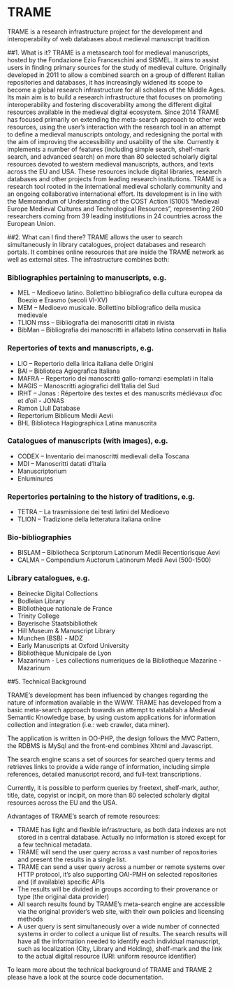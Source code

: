 # TRAME
TRAME is a research infrastructure project for the development and interoperability of web databases about medieval manuscript tradition.

##1. What is it?
TRAME is a metasearch tool for medieval manuscripts, hosted by the Fondazione Ezio Franceschini and SISMEL. It aims to assist users in finding primary sources for the study of medieval culture. Originally developed in 2011 to allow a combined search on a group of different Italian repositories and databases, it has increasingly widened its scope to become a global research infrastructure for all scholars of the Middle Ages. Its main aim is to build a research infrastructure that focuses on promoting interoperability and fostering discoverability among the different digital resources available in the medieval digital ecosystem. Since 2014 TRAME has focused primarily on extending the meta-search approach to other web resources, using the user’s interaction with the research tool in an attempt to define a medieval manuscripts ontology, and redesigning the portal with the aim of improving the accessibility and usability of the site. Currently it implements a number of features (including simple search, shelf-mark search, and advanced search) on more than 80 selected scholarly digital resources devoted to western medieval manuscripts, authors, and texts across the EU and USA. These resources include digital libraries, research databases and other projects from leading research institutions. TRAME is a research tool rooted in the international medieval scholarly community and an ongoing collaborative international effort. Its development is in line with the Memorandum of Understanding of the COST Action IS1005 “Medieval Europe Medieval Cultures and Technological Resources”, representing 260 researchers coming from 39 leading institutions in 24 countries across the European Union.

##2. What can I find there?
TRAME allows the user to search simultaneously in library catalogues, project databases and research portals. It combines online resources that are inside the TRAME network as well as external sites. The infrastructure combines both:

### Bibliographies pertaining to manuscripts, e.g.
- MEL – Medioevo latino. Bollettino bibliografico della cultura europea da Boezio e Erasmo (secoli VI-XV)
- MEM – Medioevo musicale. Bollettino bibliografico della musica medievale
- TLION mss – Bibliografia dei manoscritti citati in rivista
- BibMan – Bibliografia dei manoscritti in alfabeto latino conservati in Italia

### Repertories of texts and manuscripts, e.g.
- LIO – Repertorio della lirica italiana delle Origini
- BAI – Biblioteca Agiografica Italiana
- MAFRA – Repertorio dei manoscritti gallo-romanzi esemplati in Italia
- MAGIS – Manoscritti agiografici dell’Italia del Sud
- IRHT – Jonas : Répertoire des textes et des manuscrits médiévaux d’oc et d’oïl - JONAS
- Ramon Llull Database
- Repertorium Biblicum Medii Aevii
- BHL Biblioteca Hagiographica Latina manuscrita

### Catalogues of manuscripts (with images), e.g.
- CODEX – Inventario dei manoscritti medievali della Toscana
- MDI – Manoscritti datati d’Italia
- Manuscriptorium
- Enluminures

### Repertories pertaining to the history of traditions, e.g.
- TETRA – La trasmissione dei testi latini del Medioevo
- TLION – Tradizione della letteratura italiana online

### Bio-bibliographies
- BISLAM – Bibliotheca Scriptorum Latinorum Medii Recentiorisque Aevi
- CALMA – Compendium Auctorum Latinorum Medii Aevi (500-1500)

### Library catalogues, e.g.
- Beinecke Digital Collections
- Bodleian Library
- Bibliothèque nationale de France
- Trinity College
- Bayerische Staatsbibliothek
- Hill Museum & Manuscript Library
- Munchen (BSB) - MDZ
- Early Manuscripts at Oxford University
- Bibliothèque Municipale de Lyon
- Mazarinum - Les collections numeriques de la Bibliotheque Mazarine - Mazarinum

##5. Technical Background

TRAME’s development has been influenced by changes regarding the nature of information available in the WWW. TRAME has developed from a basic meta-search approach towards an attempt to establish a Medieval Semantic Knowledge base, by using custom applications for information collection and integration (i.e.: web crawler, data miner).

The application is written in OO-PHP, the design follows the MVC Pattern, the RDBMS is MySql and the front-end combines Xhtml and Javascript.

The search engine scans a set of sources for searched query terms and retrieves links to provide a wide range of information, including simple references, detailed manuscript record, and full-text transcriptions.

Currently, it is possible to perform queries by freetext, shelf-mark, author, title, date, copyist or incipit, on more than 80 selected scholarly digital resources across the EU and the USA.

Advantages of TRAME’s search of remote resources:

- TRAME has light and flexible infrastructure, as both data indexes are not stored in a central database. Actually no information is stored except for a few technical metadata.
- TRAME will send the user query across a vast number of repositories and present the results in a single list.
- TRAME can send a user query across a number or remote systems over HTTP protocol, it’s also supporting OAI-PMH on selected repositories and (if available) specific APIs
- The results will be divided in groups according to their provenance or type (the original data provider)
- All search results found by TRAME’s meta-search engine are accessible via the original provider’s web site, with their own policies and licensing methods
- A user query is sent simultaneously over a wide number of connected systems in order to collect a unique list of results. The search results will have all the information needed to identify each individual manuscript, such as localization (City, Library and Holding), shelf-mark and the link to the actual digital resource (URI: uniform resource identifier)

To learn more about the technical background of TRAME and TRAME 2 please have a look at the source code documentation.
